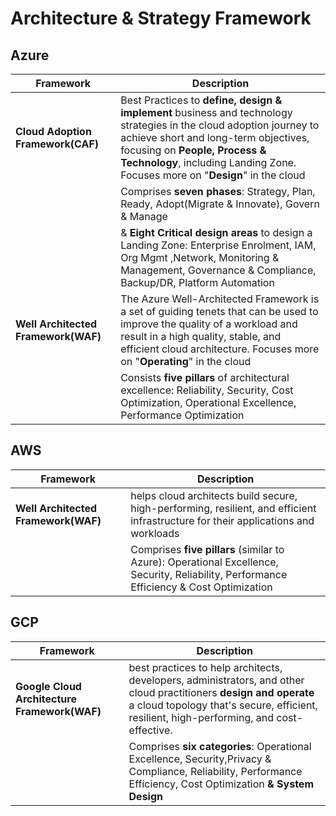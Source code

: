# Architecture & Strategy Framework

## Azure

| Framework| Description |
|----------------------------|----------------|
|**Cloud Adoption Framework(CAF)** | Best Practices to **define, design & implement** business and technology strategies in the cloud adoption journey to achieve short and long-term objectives, focusing on **People, Process & Technology**, including Landing Zone. Focuses more on "**Design**" in the cloud   | 
|       | Comprises **seven phases**: Strategy, Plan, Ready, Adopt(Migrate & Innovate), Govern & Manage | 
|       | & **Eight Critical design areas** to design a Landing Zone: Enterprise Enrolment, IAM, Org Mgmt ,Network, Monitoring & Management, Governance & Compliance, Backup/DR, Platform Automation| 
|**Well Architected Framework(WAF)** | The Azure Well-Architected Framework is a set of guiding tenets that can be used to improve the quality of a workload and result in a high quality, stable, and efficient cloud architecture. Focuses more on "**Operating**" in the cloud | 
|       | Consists **five pillars** of architectural excellence: Reliability, Security, Cost Optimization, Operational Excellence, Performance Optimization | 



## AWS
   
| Framework| Description |
|----------------------------|----------------|
|**Well Architected Framework(WAF)** | helps cloud architects build secure, high-performing, resilient, and efficient infrastructure for their applications and workloads | 
|       | Comprises **five pillars** (similar to Azure): Operational Excellence, Security, Reliability, Performance Efficiency & Cost Optimization | 
 

## GCP

| Framework| Description |
|----------------------------|----------------|
|**Google Cloud Architecture Framework(WAF)** | best practices to help architects, developers, administrators, and other cloud practitioners **design and operate** a cloud topology that's secure, efficient, resilient, high-performing, and cost-effective. | 
|       | Comprises **six categories**: Operational Excellence, Security,Privacy & Compliance, Reliability, Performance Efficiency, Cost Optimization **& System Design**|